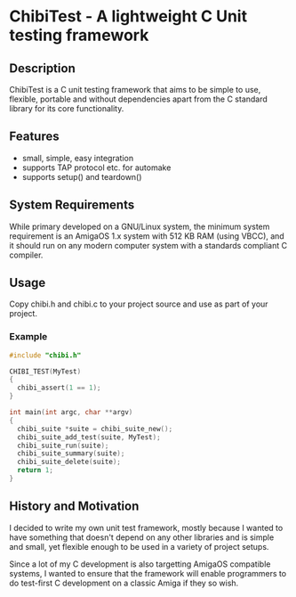 # ChibiTest - A lightweight C Unit testing framework

## Description

ChibiTest is a C unit testing framework that aims to be simple
to use, flexible, portable and without dependencies apart from the C standard
library for its core functionality.

## Features

  * small, simple, easy integration
  * supports TAP protocol etc. for automake
  * supports setup() and teardown()

## System Requirements

While primary developed on a GNU/Linux system, the minimum system requirement is
an AmigaOS 1.x system with 512 KB RAM (using VBCC), and it should run on
any modern computer system with a standards compliant C compiler.

## Usage

Copy chibi.h and chibi.c to your project source and use as part of
your project.

### Example

```C
#include "chibi.h"

CHIBI_TEST(MyTest)
{
  chibi_assert(1 == 1);
}

int main(int argc, char **argv)
{
  chibi_suite *suite = chibi_suite_new();
  chibi_suite_add_test(suite, MyTest);
  chibi_suite_run(suite);
  chibi_suite_summary(suite);
  chibi_suite_delete(suite);
  return 1;
}
```

## History and Motivation

I decided to write my own unit test framework, mostly because I wanted
to have something that doesn't depend on any other libraries and is
simple and small, yet flexible enough to be used in a variety of project
setups.

Since a lot of my C development is also targetting AmigaOS compatible systems,
I wanted to ensure that the framework will enable programmers to do
test-first C development on a classic Amiga if they so wish.


